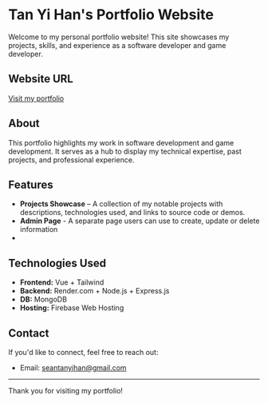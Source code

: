 # Tan Yi Han's Portfolio Website

Welcome to my personal portfolio website! This site showcases my projects, skills, and experience as a software developer and game developer.

## Website URL
[Visit my portfolio](https://tanyihanportfolio.web.app)

## About
This portfolio highlights my work in software development and game development. It serves as a hub to display my technical expertise, past projects, and professional experience.

## Features
- **Projects Showcase** – A collection of my notable projects with descriptions, technologies used, and links to source code or demos.
- **Admin Page** - A separate page users can use to create, update or delete information
- 
## Technologies Used
- **Frontend:** Vue + Tailwind
- **Backend:** Render.com + Node.js + Express.js
- **DB:** MongoDB
- **Hosting:** Firebase Web Hosting

## Contact
If you'd like to connect, feel free to reach out:
- Email: seantanyihan@gmail.com

---
Thank you for visiting my portfolio!


